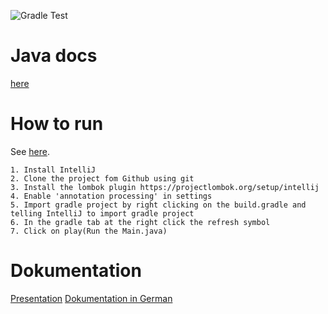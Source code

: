 ![Gradle Test](https://github.com/jotoh98/treasureHunt/workflows/Gradle%20Test/badge.svg)

# Java docs
[here](https://jotoh98.github.io/treasureHunt/)

# How to run
See [here](https://www.youtube.com/watch?v=qEq7801pCDQ).

    1. Install IntelliJ
    2. Clone the project fom Github using git
    3. Install the lombok plugin https://projectlombok.org/setup/intellij
    4. Enable 'annotation processing' in settings
    5. Import gradle project by right clicking on the build.gradle and telling IntelliJ to import gradle project
    6. In the gradle tab at the right click the refresh symbol
    7. Click on play(Run the Main.java)

# Dokumentation
[Presentation](https://docs.google.com/presentation/d/e/2PACX-1vQFTUJNbWm25DyWGoSpLmcESkpRpLZGp3Gj8VJBpgsXnP0I-QIWyP-Zg2v6sTXrkq3ubRYrvJgDuEet/pub?start=true&loop=false&delayms=40000)
[Dokumentation in German](https://docs.google.com/document/d/e/2PACX-1vRhLjcNzPc2_tVMj-Q8izg95tT1ap_s2hOkeuO0fenFCswuNEKP4R70_mZzIaMOgbKdCqVLkpBzz7C8/pub)
